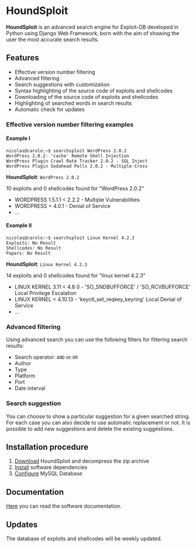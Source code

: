 # HoundSploit

**HoundSploit** is an advanced search engine for Exploit-DB developed in
Python using Django Web Framework, born with the aim of showing the user
the most accurate search results.


## Features

* Effective version number filtering
* Advanced filtering
* Search suggestions with customization
* Syntax highlighting of the source code of exploits and shellcodes
* Downloading of the source code of exploits and shellcodes
* Highlighting of searched words in search results
* Automatic check for updates


### Effective version number filtering examples
#### Example I

```
nicolas@carolo:~$ searchsploit WordPress 2.0.2
WordPress 2.0.2- 'cache' Remote Shell Injection
WordPress Plugin Crawl Rate Tracker 2.0.2 - SQL Inject
WordPress Plugin Sodahead Polls 2.0.2 - Multiple Cross
```

**HoundSploit**: `WordPress 2.0.2`

10 exploits and 0 shellcodes found for "WordPress 2.0.2"

* WORDPRESS 1.5.1.1 < 2.2.2 - Multiple Vulnerabilities
* WORDPRESS < 4.0.1 - Denial of Service
* ...


#### Example II

```
nicolas@carolo:~$ searchsploit Linux Kernel 4.2.3
Exploits: No Result
Shellcodes: No Result
Papers: No Result
```

**HoundSploit**: `Linux Kernel 4.2.3`

14 exploits and 0 shellcodes found for "linux kernel 4.2.3"

* LINUX KERNEL 3.11 < 4.8 0 - 'SO_SNDBUFFORCE' / 'SO_RCVBUFFORCE' Local
Privilege Escalation
* LINUX KERNEL < 4.10.13 - 'keyctl_set_reqkey_keyring' Local Denial of 
Service
* ...


### Advanced filtering

Using advanced search you can use the following filters for filtering search
results:
* Search operator: `AND` or `OR`
* Author
* Type
* Platform
* Port
* Date interval


### Search suggestion

You can choose to show a particular suggestion for a given searched string.
For each case you can also decide to use automatic replacement or not.
It is possible to add new suggestions and delete the existing suggestions.


## Installation procedure

1. [Download](https://github.com/nicolas-carolo/HoundSploit/archive/master.zip) HoundSploit and decompress the zip archive
2. [Install](https://github.com/nicolas-carolo/HoundSploit/blob/master/documentation/minimum-requirements.md) software dependencies
3. [Configure](https://github.com/nicolas-carolo/HoundSploit/blob/master/documentation/mysql-db.md) MySQL Database



## Documentation
[Here](https://github.com/nicolas-carolo/HoundSploit/tree/master/documentation)
you can read the software documentation.


## Updates
The database of exploits and shellcodes will be weekly updated.


